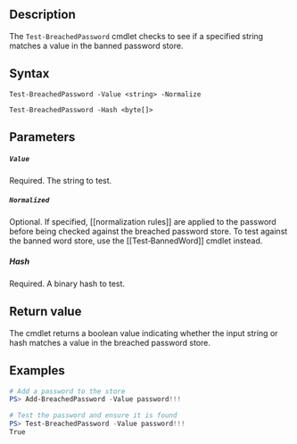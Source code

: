 ## Description
The ```Test-BreachedPassword``` cmdlet checks to see if a specified string matches a value in the banned password store. 

## Syntax
```
Test-BreachedPassword -Value <string> -Normalize

Test-BreachedPassword -Hash <byte[]>
```

## Parameters
##### `Value`
Required. The string to test. 

##### `Normalized`
Optional. If specified, [[normalization rules]] are applied to the password before being checked against the breached password store. To test against the banned word store, use the [[Test‐BannedWord]] cmdlet instead.

##### Hash
Required. A binary hash to test.

## Return value
The cmdlet returns a boolean value indicating whether the input string or hash matches a value in the breached password store.

## Examples
```powershell
# Add a password to the store
PS> Add-BreachedPassword -Value password!!!

# Test the password and ensure it is found
PS> Test-BreachedPassword -Value password!!!
True
```